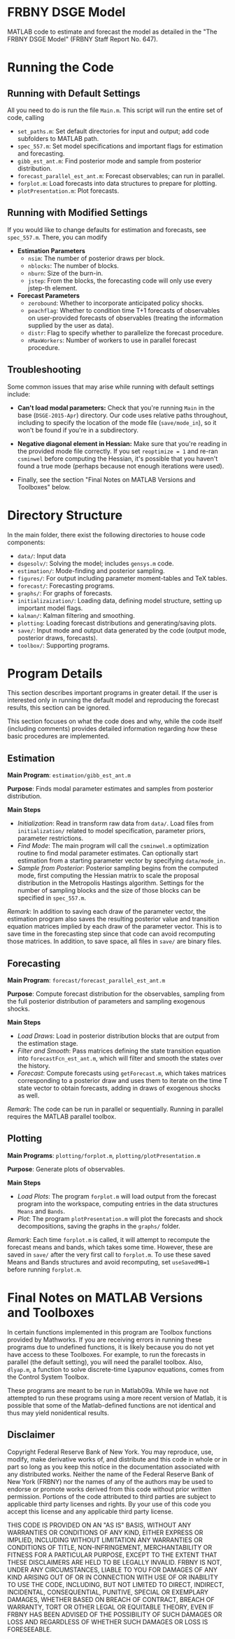 # FRBNY DSGE Model

MATLAB code to estimate and forecast the model as detailed in the "The FRBNY
DSGE Model" (FRBNY Staff Report No. 647).

# Running the Code

## Running with Default Settings

All you need to do is run the file `Main.m`. This script will run the entire
set of code, calling

  - `set_paths.m`: Set default directories for input and output; add code
    subfolders to MATLAB path.
  - `spec_557.m`: Set model specifications and important flags for estimation
    and forecasting.
  - `gibb_est_ant.m`: Find posterior mode and sample from posterior distribution.
  - `forecast_parallel_est_ant.m`: Forecast observables; can run in parallel.
  - `forplot.m`: Load forecasts into data structures to prepare for plotting.
  - `plotPresentation.m`: Plot forecasts.

## Running with Modified Settings

If you would like to change defaults for estimation and forecasts, see
`spec_557.m`. There, you can modify

  - **Estimation Parameters**
    - `nsim`: The number of posterior draws per block.
    - `nblocks`: The number of blocks.
    - `nburn`: Size of the burn-in.
    - `jstep`: From the blocks, the forecasting code will only use every
      jstep-th element.
  - **Forecast Parameters**
    - `zerobound`: Whether to incorporate anticipated policy shocks.
    - `peachflag`: Whether to condition time T+1 forecasts of observables on
      user-provided forecasts of observables (treating the information supplied
      by the user as data).
    - `distr`: Flag to specify whether to parallelize the forecast procedure.
    - `nMaxWorkers`: Number of workers to use in parallel forecast procedure.

## Troubleshooting

Some common issues that may arise while running with default settings include:

- **Can't load modal parameters:** Check that you're running `Main` in the base
  (`DSGE-2015-Apr`) directory. Our code uses relative paths throughout,
  including to specify the location of the mode file (`save/mode_in`), so it
  won't be found if you're in a subdirectory.

- **Negative diagonal element in Hessian:** Make sure that you're reading in the
  provided mode file correctly. If you set `reoptimize = 1` and re-ran
  `csminwel` before computing the Hessian, it's possible that you haven't found
  a true mode (perhaps because not enough iterations were used).

- Finally, see the section "Final Notes on MATLAB Versions and Toolboxes" below.


# Directory Structure

In the main folder, there exist the following directories to house code
components:

  - `data/`: Input data
  - `dsgesolv/`: Solving the model; includes `gensys.m` code.
  - `estimation/`: Mode-finding and posterior sampling.
  - `figures/`: For output including parameter moment-tables and TeX tables.
  - `forecast/`: Forecasting programs.
  - `graphs/`: For graphs of forecasts.
  - `initializaization/`: Loading data, defining model structure, setting up
    important model flags.
  - `kalman/`: Kalman filtering and smoothing.
  - `plotting`: Loading forecast distributions and generating/saving plots.
  - `save/`: Input mode and output data generated by the code (output mode,
    posterior draws, forecasts).
  - `toolbox/`: Supporting programs.


# Program Details

This section describes important programs in greater detail. If the user
is interested only in running the default model and reproducing the forecast
results, this section can be ignored.

This section focuses on what the code does and why, while the code itself
(including comments) provides detailed information regarding *how* these basic
procedures are implemented.

## Estimation

**Main Program**: `estimation/gibb_est_ant.m`

**Purpose**: Finds modal parameter estimates and samples from posterior
distribution.

**Main Steps**

- *Initialization*: Read in transform raw data from `data/`. Load files from
  `initialization/` related to model specification, parameter priors, parameter
  restrictions.
- *Find Mode*: The main program will call the `csminwel.m` optimization routine
  to find modal parameter estimates. Can optionally start estimation from a
  starting parameter vector by specifying `data/mode_in.`
- *Sample from Posterior*: Posterior sampling begins from the computed mode,
  first computing the Hessian matrix to scale the proposal distribution in the
  Metropolis Hastings algorithm. Settings for the number of sampling blocks and
  the size of those blocks can be specified in `spec_557.m`.

*Remark*: In addition to saving each draw of the parameter vector, the
estimation program also saves the resulting posterior value and transition
equation matrices implied by each draw of the parameter vector. This is to save
time in the forecasting step since that code can avoid recomputing those
matrices. In addition, to save space, all files in `save/` are binary files.

## Forecasting

**Main Program**: `forecast/forecast_parallel_est_ant.m`

**Purpose**: Compute forecast distribution for the observables, sampling from
the full posterior distribution of parameters and sampling exogenous shocks.

**Main Steps**

- *Load Draws*: Load in posterior distribution blocks that are output from the
  estimation stage.
- *Filter and Smooth*: Pass matrices defining the state transition equation
  into `forecastFcn_est_ant.m`, which will filter and smooth the states over
  the history.
- *Forecast*: Compute forecasts using `getForecast.m`, which takes matrices
  corresponding to a posterior draw and uses them to iterate on the time T
  state vector to obtain forecasts, adding in draws of exogenous shocks as
  well.

*Remark*: The code can be run in parallel or sequentially. Running in parallel
requires the MATLAB parallel toolbox.

## Plotting ##

**Main Programs**: `plotting/forplot.m`, `plotting/plotPresentation.m`

**Purpose**: Generate plots of observables.

**Main Steps**

- *Load Plots*: The program `forplot.m` will load output from the forecast
  program into the workspace, computing entries in the data structures `Means`
  and `Bands`.
- *Plot*: The program `plotPresentation.m` will plot the forecasts and shock
  decompositions, saving the graphs in the `graphs/` folder.

*Remark*: Each time `forplot.m` is called, it will attempt to recompute the
forecast means and bands, which takes some time. However, these are saved in
`save/` after the very first call to `forplot.m`. To use these saved Means and
Bands structures and avoid recomputing, set `useSavedMB=1` before running
`forplot.m`.

# Final Notes on MATLAB Versions and Toolboxes

In certain functions implemented in this program are Toolbox functions provided
by Mathworks. If you are receiving errors in running these programs due to
undefined functions, it is likely because you do not yet have access to these
Toolboxes. For example, to run the forecasts in parallel (the default setting),
you will need the parallel toolbox. Also, `dlyap.m`, a function to solve
discrete-time Lyapunov equations, comes from the Control System Toolbox.

These programs are meant to be run in Matlab09a. While we have not attempted to
run these programs using a more recent version of Matlab, it is possible that
some of the Matlab-defined functions are not identical and thus may yield
nonidentical results.

Disclaimer
-----

Copyright Federal Reserve Bank of New York.  You may reproduce, use, modify,
make derivative works of, and distribute and this code in whole or in part so
long as you keep this notice in the documentation associated with any
distributed works.   Neither the name of the Federal Reserve Bank of New York
(FRBNY) nor the names of any of the authors may be used to endorse or promote
works derived from this code without prior written permission.  Portions of the
code attributed to third parties are subject to applicable third party licenses
and rights.  By your use of this code you accept this license and any
applicable third party license.

THIS CODE IS PROVIDED ON AN "AS IS" BASIS, WITHOUT ANY WARRANTIES OR CONDITIONS
OF ANY KIND, EITHER EXPRESS OR IMPLIED, INCLUDING WITHOUT LIMITATION ANY
WARRANTIES OR CONDITIONS OF TITLE, NON-INFRINGEMENT, MERCHANTABILITY OR FITNESS
FOR A PARTICULAR PURPOSE, EXCEPT TO THE EXTENT THAT THESE DISCLAIMERS ARE HELD
TO BE LEGALLY INVALID.  FRBNY IS NOT, UNDER ANY CIRCUMSTANCES, LIABLE TO YOU
FOR DAMAGES OF ANY KIND ARISING OUT OF OR IN CONNECTION WITH USE OF OR
INABILITY TO USE THE CODE, INCLUDING, BUT NOT LIMITED TO DIRECT, INDIRECT,
INCIDENTAL, CONSEQUENTIAL, PUNITIVE, SPECIAL OR EXEMPLARY DAMAGES, WHETHER
BASED ON BREACH OF CONTRACT, BREACH OF WARRANTY, TORT OR OTHER LEGAL OR
EQUITABLE THEORY, EVEN IF FRBNY HAS BEEN ADVISED OF THE POSSIBILITY OF SUCH
DAMAGES OR LOSS AND REGARDLESS OF WHETHER SUCH DAMAGES OR LOSS IS FORESEEABLE.
